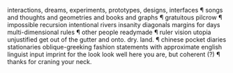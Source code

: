 
interactions, dreams, experiments, prototypes, designs, interfaces &para; songs and thoughts and geometries and books and graphs &para; gratuitous pilcrow &para; impossible recursion intentional rivers insanity diagonals margins for days multi-dimensional rules &para; other people readymade &para; ruler vision utopia unjustified get out of the gutter and onto. dry. land. &para; chinese pocket diaries stationaries oblique-greeking fashion statements with approximate english linguist input imprint for the look look well here you are, but coherent (?) &para; thanks for craning your neck.